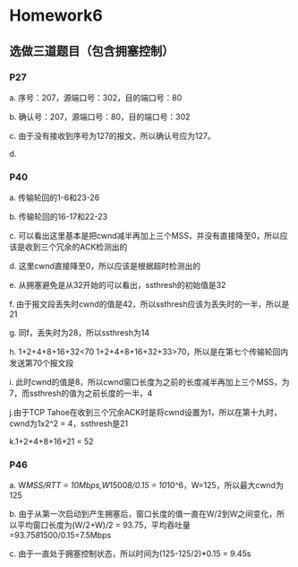 # Homework6

## 选做三道题目（包含拥塞控制）

### P27
a. 序号：207，源端口号：302，目的端口号：80

b. 确认号：207，源端口号：80，目的端口号：302

c. 由于没有接收到序号为127的报文，所以确认号应为127。

d. 

### P40
a. 传输轮回的1-6和23-26

b. 传输轮回的16-17和22-23

c. 可以看出这里基本是把cwnd减半再加上三个MSS，并没有直接降至0，所以应该是收到三个冗余的ACK检测出的

d. 这里cwnd直接降至0，所以应该是根据超时检测出的

e. 从拥塞避免是从32开始的可以看出，ssthresh的初始值是32

f. 由于报文段丢失时cwnd的值是42，所以ssthresh应该为丢失时的一半，所以是21

g. 同f，丢失时为28，所以ssthresh为14

h. 1+2+4+8+16+32<70 1+2+4+8+16+32+33>70，所以是在第七个传输轮回内发送第70个报文段

i. 此时cwnd的值是8，所以cwnd窗口长度为之前的长度减半再加上三个MSS，为7，而ssthresh的值为之前长度的一半，4

j.由于TCP Tahoe在收到三个冗余ACK时是将cwnd设置为1，所以在第十九时，cwnd为1x2^2 = 4，ssthresh是21

k.1+2+4+8+16+21 = 52

### P46
a. W*MSS/RTT = 10Mbps,W*1500*8/0.15 = 10*10^6，W=125，所以最大cwnd为125

b. 由于从第一次启动到产生拥塞后，窗口长度的值一直在W/2到W之间变化，所以平均窗口长度为(W/2+W)/2 = 93.75，平均吞吐量=93.75*8*1500/0.15=7.5Mbps

c. 由于一直处于拥塞控制状态，所以时间为(125-125/2)*0.15 = 9.45s
